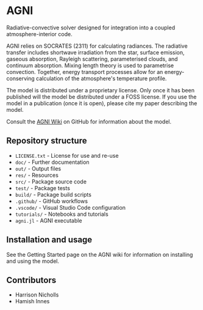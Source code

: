 # AGNI
Radiative-convective solver designed for integration into a coupled atmosphere-interior code.   

AGNI relies on SOCRATES (2311) for calculating radiances. The radiative transfer includes shortwave irradiation from the star, surface emission, gaseous absorption, Rayleigh scattering, parameterised clouds, and continuum absorption. Mixing length theory is used to parametrise convection. Together, energy transport processes allow for an energy-conserving calculation of the atmosphere's temperature profile.      

The model is distributed under a proprietary license. Only once it has been published will the model be distributed under a FOSS license. If you use the model in a publication (once it is open), please cite my paper describing the model.

Consult the [AGNI Wiki](https://nichollsh.github.io/AGNI/) on GitHub for information about the model. 
    
## Repository structure 
* `LICENSE.txt`     - License for use and re-use
* `doc/`            - Further documentation
* `out/`            - Output files
* `res/`            - Resources
* `src/`            - Package source code
* `test/`           - Package tests
* `build/`          - Package build scripts
* `.github/`        - GitHub workflows
* `.vscode/`        - Visual Studio Code configuration 
* `tutorials/`      - Notebooks and tutorials
* `agni.jl`         - AGNI executable

## Installation and usage
See the Getting Started page on the AGNI wiki for information on installing and using the model.

## Contributors
* Harrison Nicholls
* Hamish Innes


